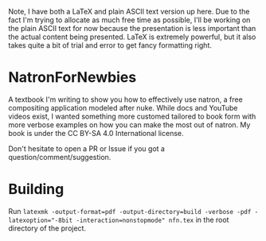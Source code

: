 Note, I have both a LaTeX and plain ASCII text version up here. Due to the fact I'm trying to allocate as much free time as possible, I'll be working on the plain ASCII text for now because the presentation is less important than the actual content being presented. LaTeX is extremely powerful, but it also takes quite a bit of trial and error to get fancy formatting right.

# NatronForNewbies
A textbook I'm writing to show you how to effectively use natron, a free compositing application modeled after nuke. While docs and YouTube videos exist, I wanted something more customed tailored to book form with more verbose examples on how you can make the most out of natron. My book is under the CC BY-SA 4.0 International license.

Don't hesitate to open a PR or Issue if you got a question/comment/suggestion.

# Building
Run `latexmk -output-format=pdf -output-directory=build -verbose -pdf -latexoption="-8bit -interaction=nonstopmode" nfn.tex` in the root directory of the project.
